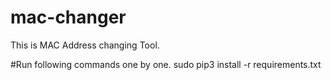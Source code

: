 # mac-changer
This is MAC Address changing Tool.

#Run following commands one by one.
sudo pip3 install -r requirements.txt

